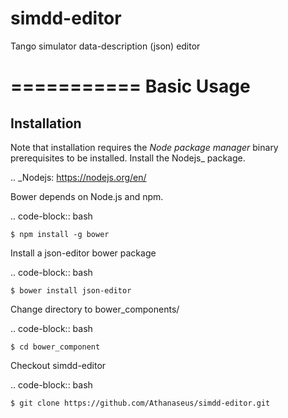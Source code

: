 # simdd-editor
Tango simulator data-description (json) editor 

===========
Basic Usage
===========

Installation
------------
    
Note that installation requires the *Node package manager* binary prerequisites
to be installed. Install the Nodejs_ package.

.. _Nodejs: https://nodejs.org/en/

Bower depends on Node.js and npm.

.. code-block:: bash
  
    $ npm install -g bower

Install a json-editor bower package

.. code-block:: bash
  
    $ bower install json-editor

Change directory to bower_components/

.. code-block:: bash
  
    $ cd bower_component

Checkout simdd-editor

.. code-block:: bash
  
    $ git clone https://github.com/Athanaseus/simdd-editor.git
